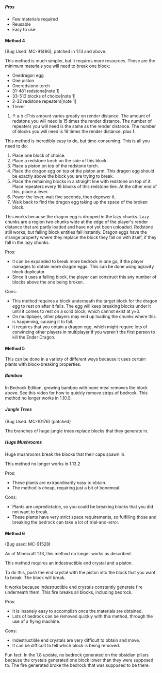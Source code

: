 ##### Pros
- Few materials required
- Reusable
- Easy to use

#### Method 4
[Bug Used: MC-91486], patched in 1.13 and above.

This method is much simpler, but it requires more resources. These are the minimum materials you will need to break one block:

- Onedragon egg
- One piston
- Oneredstone torch
- 31-481 redstone[note 1]
- 33-513 blocks of choice[note 1]
- 2-32 redstone repeaters[note 1]
- 1 lever

1. ↑ a b cThis amount varies greatly on render distance. The amount of redstone you will need is 15 times the render distance. The number of repeaters you will need is the same as the render distance. The number of blocks you will need is 16 times the render distance, plus 1.

This method is incredibly easy to do, but time-consuming. This is all you need to do:

1. Place one block of choice.
2. Place a redstone torch on the side of this block.
3. Place a piston on top of the redstone torch.
4. Place the dragon egg on top of the piston arm. This dragon egg should be exactly above the block you are trying to break.
5. Place the remaining blocks in a straight line with redstone on top of it. Place repeaters every 16 blocks of this redstone line. At the other end of this, place a lever.
6. Power the lever, wait five seconds, then depower it.
7. Walk back to find the dragon egg taking up the space of the broken block.

This works because the dragon egg is dropped in the lazy chunks. Lazy chunks are a region two chunks wide at the edge of the player's render distance that are partly loaded and have not yet been unloaded. Redstone still works, but falling block entities fall instantly. Dragon eggs have the strange property where they replace the block they fall on with itself, if they fall in the lazy chunks.

Pros:

- It can be expanded to break more bedrock in one go, if the player manages to obtain more dragon eggs. This can be done using agravity block duplicator.
- Since it uses a falling block, the player can construct this any number of blocks above the one being broken.

Cons:

- This method requires a block underneath the target block for the dragon egg to rest on after it falls. The egg will keep breaking blocks under it until it comes to rest on a solid block, which cannot exist at y=0.
- On multiplayer, other players may end up loading the chunks where this is happening, causing it to fail.
- It requires that you obtain a dragon egg, which might require lots of convincing other players in multiplayer if you weren't the first person to kill the Ender Dragon.

#### Method 5
This can be done in a variety of different ways because it uses certain plants with block-breaking properties.

##### Bamboo
In Bedrock Edition, growing bamboo with bone meal removes the block above. See this video for how to quickly remove strips of bedrock.
This method no longer works in 1.10.0.

##### Jungle Trees
(Bug Used: MC-10176) (patched)

The branches of huge jungle trees replace blocks that they generate in.

##### Huge Mushrooms
Huge mushrooms break the blocks that their caps spawn in.

This method no longer works in 1.13.2

Pros:

- These plants are extraordinarily easy to obtain.
- The method is cheap, requiring just a bit of bonemeal.

Cons:

- Plants are unpredictable, so you could be breaking blocks that you did not want to break.
- These plants have very strict space requirements, so fulfilling those and breaking the bedrock can take a lot of trial-and-error.

#### Method 6
(Bug used: MC-91528)

As of Minecraft 1.13, this method no longer works as described.

This method requires an indestructible end crystal and a piston.

To do this, push the end crystal with the piston into the block that you want to break. The block will break.

It works because indestructible end crystals constantly generate fire underneath them. This fire breaks all blocks, including bedrock.

Pros:

- It is insanely easy to accomplish once the materials are obtained.
- Lots of bedrock can be removed quickly with this method, through the use of a flying machine.

Cons:

- Indestructible end crystals are very difficult to obtain and move.
- It can be difficult to tell which block is being removed.

Fun fact: In the 1.8 update, no bedrock generated on the obsidian pillars because the crystals generated one block lower than they were supposed to. The fire generated broke the bedrock that was supposed to be there.


